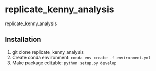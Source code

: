 # replicate_kenny_analysis
replicate_kenny_analysis


## Installation
1. git clone replicate_kenny_analysis
2. Create conda environment:
```conda env create -f environment.yml```
4. Make package editable:
```python setup.py develop```
